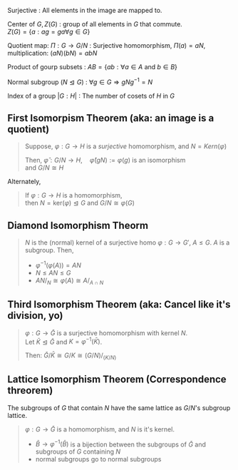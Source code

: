 Surjective
: All elements in the image are mapped to.

Center of $G, Z(G)$
: group of all elements in $G$ that commute.  
  $Z(G) = \{ a: ag = ga \forall g \in G \}$

Quotient map: $\Pi:G\to G/N$
: Surjective homomorphism, $\Pi(a) = aN$, multiplication: $(aN)(bN) = abN$

Product of gourp subsets
: $AB = \{ ab: \forall a\in A \text{ and } b \in B \}$

Normal subgroup ($N \trianglelefteq G$)
: $\forall g \in G \Longrightarrow gNg ^{-1} = N$

Index of a group $|G : H|$
: The number of cosets of $H$ in $G$

## First Isomorpism Theorem (aka: an image is a quotient)

> Suppose, $\varphi: G \to H$ is a *surjective* homomorphism, and $N = Kern(\varphi)$  
> 
> Then, $\hat\varphi: G/N \to H,\quad \hat\varphi(gN) := \varphi(g)$ is an isomorphism  
> and $G/N \cong H$

Alternately,

> If $\varphi: G \to H$ is a homomorphism,  
> then $N = \text{ker}(\varphi) \trianglelefteq G$ and $G/N \cong \varphi(G)$

## Diamond Isomorphism Theorm

> $N$ is the (normal) kernel of a surjective homo $\varphi: G \to G'$, $A \le G$.
> $A$ is a subgroup. Then,
> 
> * $\varphi ^{-1} (\varphi (A)) = AN$
> * $N \le AN \le G$
> * $AN/_N \cong \varphi(A) \cong A/_{A\cap N}$

## Third Isomorphism Theorem (aka: Cancel like it's division, yo)

> $\varphi: G \to \bar G$ is a surjective homomorphism with kernel $N$.  
> Let $\bar K \trianglelefteq \bar G$ and $K = \varphi ^{-1}(\bar K)$.
>
> Then: $\bar G / \bar K \cong G/K \cong (G/N)/_{(K/N)}$

## Lattice Isomorphism Theorem (Correspondence threorem)

The subgroups of $G$ that contain $N$ have the same lattice as $G/N$'s subgroup
lattice.

> $\varphi: G \to \bar G$ is a homomorphism, and $N$ is it's kernel.  
>
> * $\bar B \to \varphi ^{-1} (\bar B)$ is a  bijection between the
>   subgroups of $\bar G$ and subgroups of $G$ containing $N$
> * normal subgroups go to normal subgroups
